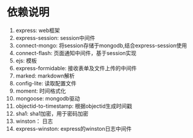# 依赖说明
1. express: web框架
2. express-session: session中间件
3. connect-mongo: 将session存储于mongodb,结合express-session使用
4. connect-flash: 页面通知中间件，基于session实现
5. ejs: 模板
6. express-formidable: 接收表单及文件上传的中间件
7. marked: markdown解析
8. config-lite: 读取配置文件
9. moment: 时间格式化
10. mongoose: mongodb驱动
11. objectid-to-timestamp: 根据objectid生成时间戳
12. sha1: sha1加密，用于密码加密
13. winston： 日志
14. express-winston: express的winston日志中间件